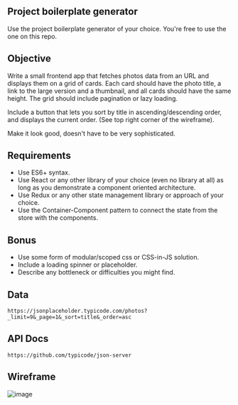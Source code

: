 ## Project boilerplate generator

Use the project boilerplate generator of your choice. You're free to use the one on this repo.

## Objective

Write a small frontend app that fetches photos data from an URL and displays them on a grid of cards. Each card should have the photo title, a link to the large version and a thumbnail, and all cards should have the same height. The grid should include pagination or lazy loading.

Include a button that lets you sort by title in ascending/descending order, and displays the current order. (See top right corner of the wireframe).

Make it look good, doesn't have to be very sophisticated.

## Requirements

* Use ES6+ syntax.
* Use React or any other library of your choice (even no library at all) as long as you demonstrate a component oriented architecture.
* Use Redux or any other state management library or approach of your choice. 
* Use the Container-Component pattern to connect the state from the store with the components.

## Bonus

* Use some form of modular/scoped css or CSS-in-JS solution.
* Include a loading spinner or placeholder.
* Describe any bottleneck or difficulties you might find.

## Data

`https://jsonplaceholder.typicode.com/photos?_limit=9&_page=1&_sort=title&_order=asc`

## API Docs

`https://github.com/typicode/json-server`

## Wireframe

![image](https://raw.githubusercontent.com/Vizzuality/coding-challenge-examples/cards-grid/public/images/grid-wireframe.png)
